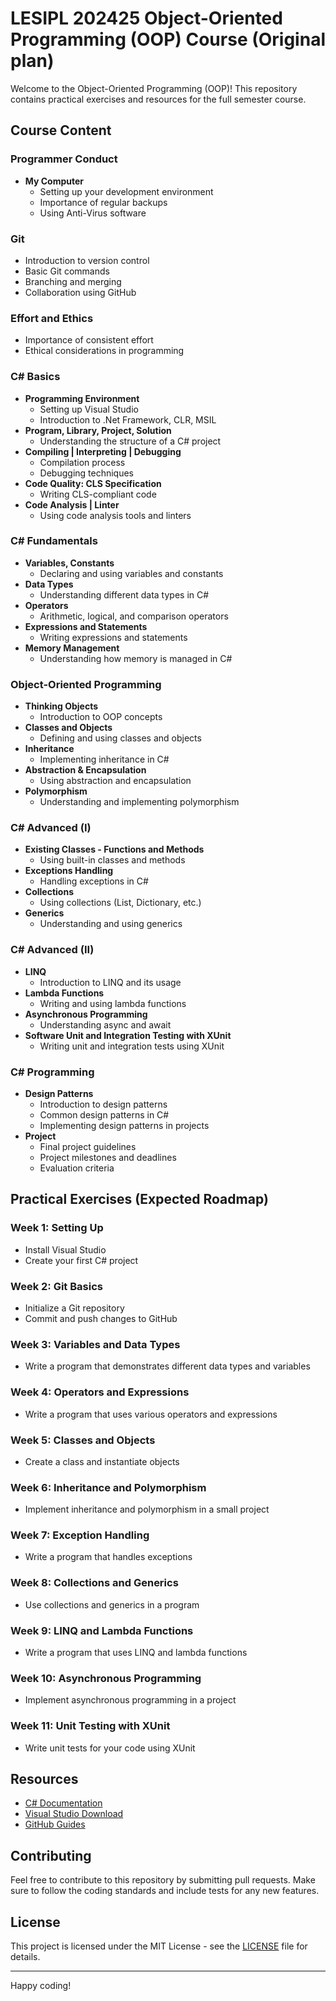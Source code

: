 # LESIPL 202425 Object-Oriented Programming (OOP) Course (Original plan)

Welcome to the Object-Oriented Programming (OOP)! This repository contains practical exercises and resources for the full semester course.

## Course Content

### Programmer Conduct
- **My Computer**
  - Setting up your development environment
  - Importance of regular backups
  - Using Anti-Virus software

### Git
- Introduction to version control
- Basic Git commands
- Branching and merging
- Collaboration using GitHub

### Effort and Ethics
- Importance of consistent effort
- Ethical considerations in programming

### C# Basics
- **Programming Environment**
  - Setting up Visual Studio
  - Introduction to .Net Framework, CLR, MSIL
- **Program, Library, Project, Solution**
  - Understanding the structure of a C# project
- **Compiling | Interpreting | Debugging**
  - Compilation process
  - Debugging techniques
- **Code Quality: CLS Specification**
  - Writing CLS-compliant code
- **Code Analysis | Linter**
  - Using code analysis tools and linters

### C# Fundamentals
- **Variables, Constants**
  - Declaring and using variables and constants
- **Data Types**
  - Understanding different data types in C#
- **Operators**
  - Arithmetic, logical, and comparison operators
- **Expressions and Statements**
  - Writing expressions and statements
- **Memory Management**
  - Understanding how memory is managed in C#

### Object-Oriented Programming
- **Thinking Objects**
  - Introduction to OOP concepts
- **Classes and Objects**
  - Defining and using classes and objects
- **Inheritance**
  - Implementing inheritance in C#
- **Abstraction & Encapsulation**
  - Using abstraction and encapsulation
- **Polymorphism**
  - Understanding and implementing polymorphism

### C# Advanced (I)
- **Existing Classes - Functions and Methods**
  - Using built-in classes and methods
- **Exceptions Handling**
  - Handling exceptions in C#
- **Collections**
  - Using collections (List, Dictionary, etc.)
- **Generics**
  - Understanding and using generics

### C# Advanced (II)
- **LINQ**
  - Introduction to LINQ and its usage
- **Lambda Functions**
  - Writing and using lambda functions
- **Asynchronous Programming**
  - Understanding async and await
- **Software Unit and Integration Testing with XUnit**
  - Writing unit and integration tests using XUnit
 
### C# Programming​
- **Design Patterns**
  - Introduction to design patterns
  - Common design patterns in C#
  - Implementing design patterns in projects
- **Project**
  - Final project guidelines
  - Project milestones and deadlines
  - Evaluation criteria

## Practical Exercises (Expected Roadmap)

### Week 1: Setting Up
- Install Visual Studio
- Create your first C# project

### Week 2: Git Basics
- Initialize a Git repository
- Commit and push changes to GitHub

### Week 3: Variables and Data Types
- Write a program that demonstrates different data types and variables

### Week 4: Operators and Expressions
- Write a program that uses various operators and expressions

### Week 5: Classes and Objects
- Create a class and instantiate objects

### Week 6: Inheritance and Polymorphism
- Implement inheritance and polymorphism in a small project

### Week 7: Exception Handling
- Write a program that handles exceptions

### Week 8: Collections and Generics
- Use collections and generics in a program

### Week 9: LINQ and Lambda Functions
- Write a program that uses LINQ and lambda functions

### Week 10: Asynchronous Programming
- Implement asynchronous programming in a project

### Week 11: Unit Testing with XUnit
- Write unit tests for your code using XUnit

## Resources
- [C# Documentation](https://docs.microsoft.com/en-us/dotnet/csharp/)
- [Visual Studio Download](https://visualstudio.microsoft.com/)
- [GitHub Guides](https://guides.github.com/)

## Contributing
Feel free to contribute to this repository by submitting pull requests. Make sure to follow the coding standards and include tests for any new features.

## License
This project is licensed under the MIT License - see the [LICENSE](LICENSE) file for details.

---

Happy coding!
